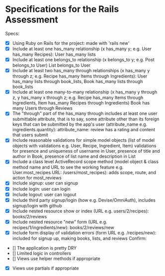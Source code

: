 # Specifications for the Rails Assessment
Specs:

 - [X] Using Ruby on Rails for the project: made with 'rails new'
 - [X] Include at least one has_many relationship (x has_many y; e.g. User has_many Recipes): User has_many lists
 - [X] Include at least one belongs_to relationship (x belongs_to y; e.g. Post belongs_to User) List belongs_to User
 - [X] Include at least two has_many through relationships (x has_many y through z; e.g. Recipe has_many Items through Ingredients): User has_many lists through book_lists, Book has_many lists through book_lists
 - [X] Include at least one many-to-many relationship (x has_many y through z, y has_many x through z; e.g. Recipe has_many Items through Ingredients, Item has_many Recipes through Ingredients) Book has many Users through Reviews 
 - [X] The "through" part of the has_many through includes at least one user submittable attribute, that is to say, some attribute other than its foreign keys that can be submitted by the app's user (attribute_name e.g. ingredients.quantity): attribute_name: review has a rating and content that users submit
 - [X] Include reasonable validations for simple model objects (list of model objects with validations e.g. User, Recipe, Ingredient, Item) validations for presence and uniqueness of username in User, presence of title and author in Book, presence of list name and description in List
 - [X] Include a class level ActiveRecord scope method (model object & class method name and URL to see the working feature e.g. User.most_recipes URL: /users/most_recipes): adds scope, route, and action for most_reviews
 - [X] Include signup: user can signup
 - [X] Include login: user can login
 - [X] Include logout: user can logout
 - [X] Include third party signup/login (how e.g. Devise/OmniAuth), includes signup/login with github
 - [X] Include nested resource show or index (URL e.g. users/2/recipes): books/2/reviews
 - [X] Include nested resource "new" form (URL e.g. recipes/1/ingredients/new): books/2/reviews/new
 - [X] Include form display of validation errors (form URL e.g. /recipes/new): included for signup up, making books, lists, and reviews
Confirm:

 - [] The application is pretty DRY
 - [] Limited logic in controllers
 - [] Views use helper methods if appropriate
 - [X] Views use partials if appropriate